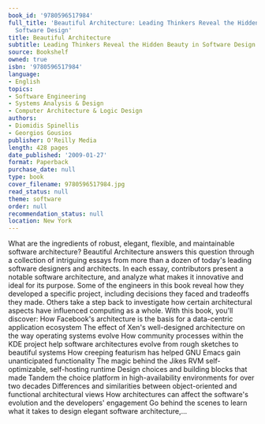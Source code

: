 ```yaml
---
book_id: '9780596517984'
full_title: 'Beautiful Architecture: Leading Thinkers Reveal the Hidden Beauty in
  Software Design'
title: Beautiful Architecture
subtitle: Leading Thinkers Reveal the Hidden Beauty in Software Design
source: Bookshelf
owned: true
isbn: '9780596517984'
language:
- English
topics:
- Software Engineering
- Systems Analysis & Design
- Computer Architecture & Logic Design
authors:
- Diomidis Spinellis
- Georgios Gousios
publisher: O'Reilly Media
length: 428 pages
date_published: '2009-01-27'
format: Paperback
purchase_date: null
type: book
cover_filename: 9780596517984.jpg
read_status: null
theme: software
order: null
recommendation_status: null
location: New York
---
```

What are the ingredients of robust, elegant, flexible, and maintainable software architecture? Beautiful Architecture answers this question through a collection of intriguing essays from more than a dozen of today's leading software designers and architects. In each essay, contributors present a notable software architecture, and analyze what makes it innovative and ideal for its purpose.
Some of the engineers in this book reveal how they developed a specific project, including decisions they faced and tradeoffs they made. Others take a step back to investigate how certain architectural aspects have influenced computing as a whole. With this book, you'll discover:
How Facebook's architecture is the basis for a data-centric application ecosystem The effect of Xen's well-designed architecture on the way operating systems evolve How community processes within the KDE project help software architectures evolve from rough sketches to beautiful systems How creeping featurism has helped GNU Emacs gain unanticipated functionality The magic behind the Jikes RVM self-optimizable, self-hosting runtime Design choices and building blocks that made Tandem the choice platform in high-availability environments for over two decades Differences and similarities between object-oriented and functional architectural views How architectures can affect the software's evolution and the developers' engagement Go behind the scenes to learn what it takes to design elegant software architecture,...

